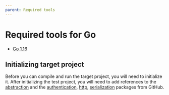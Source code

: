 ```yaml
---
parent: Required tools
---
```


# Required tools for Go

- [Go 1.16](https://golang.org/dl/)

## Initializing target project

Before you can compile and run the target project, you will need to initialize it. After initializing the test project, you will need to add references to the [abstraction](../../abstractions/go/) and the [authentication](../../authentication/go/azure), [http](../../http/go/http/), [serialization](../../serialization/go/json/) packages from GitHub.
